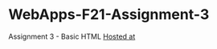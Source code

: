 # WebApps-F21-Assignment-3
Assignment 3 - Basic HTML
[Hosted at](https://44-563-webapps-f21.github.io/webapps-f21-assignment-3-pragnareddy79/)